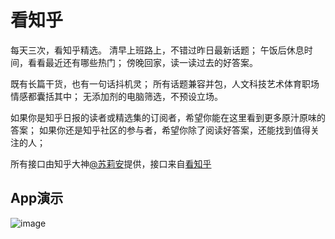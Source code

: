 # 看知乎


 每天三次，看知乎精选。
清早上班路上，不错过昨日最新话题；
午饭后休息时间，看看最近还有哪些热门；
傍晚回家，读一读过去的好答案。


既有长篇干货，也有一句话抖机灵；
所有话题兼容并包，人文科技艺术体育职场情感都囊括其中；
无添加剂的电脑筛选，不预设立场。

如果你是知乎日报的读者或精选集的订阅者，希望你能在这里看到更多原汁原味的答案；
如果你还是知乎社区的参与者，希望你除了阅读好答案，还能找到值得关注的人；

所有接口由知乎大神[@苏莉安](https://www.zhihu.com/people/aton)提供，接口来自[看知乎](http://www.kanzhihu.com/)


## App演示
![image](http://ww4.sinaimg.cn/large/801b780agw1f7t72kqjtsg20aa0ithdu.gif)

